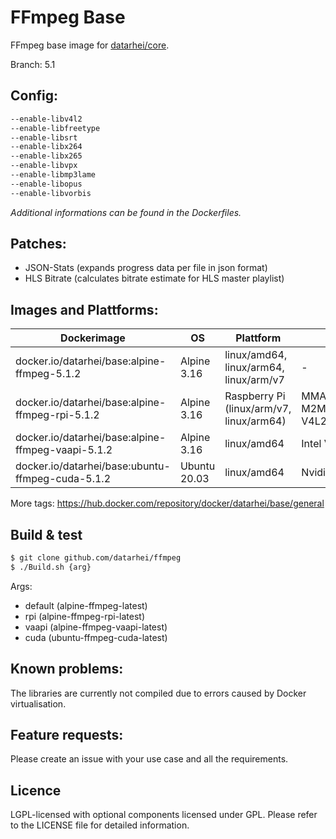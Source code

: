 # FFmpeg Base

FFmpeg base image for [datarhei/core](https://github.com/datarhei/core).

Branch: 5.1

## Config:

```sh
--enable-libv4l2
--enable-libfreetype
--enable-libsrt
--enable-libx264
--enable-libx265
--enable-libvpx
--enable-libmp3lame
--enable-libopus
--enable-libvorbis
```

_Additional informations can be found in the Dockerfiles._

## Patches:

- JSON-Stats (expands progress data per file in json format)
- HLS Bitrate (calculates bitrate estimate for HLS master playlist)

## Images and Plattforms:

| Dockerimage                                        | OS           | Plattform                                | GPU                                         |
| -------------------------------------------------- | ------------ | ---------------------------------------- | ------------------------------------------- |
| docker.io/datarhei/base:alpine-ffmpeg-5.1.2        | Alpine 3.16  | linux/amd64, linux/arm64, linux/arm/v7   | -                                           |
| docker.io/datarhei/base:alpine-ffmpeg-rpi-5.1.2    | Alpine 3.16  | Raspberry Pi (linux/arm/v7, linux/arm64) | MMAL/OMX/V4L2-M2M (32bit), V4L2-M2M (64bit) |
| docker.io/datarhei/base:alpine-ffmpeg-vaapi-5.1.2  | Alpine 3.16  | linux/amd64                              | Intel VAAPI                                 |
| docker.io/datarhei/base:ubuntu-ffmpeg-cuda-5.1.2   | Ubuntu 20.03 | linux/amd64                              | Nvidia Cuda                                 |

More tags: https://hub.docker.com/repository/docker/datarhei/base/general

## Build & test

```sh
$ git clone github.com/datarhei/ffmpeg
$ ./Build.sh {arg} 
```

Args:
 - default (alpine-ffmpeg-latest)
 - rpi (alpine-ffmpeg-rpi-latest)
 - vaapi (alpine-ffmpeg-vaapi-latest)
 - cuda (ubuntu-ffmpeg-cuda-latest)

## Known problems:

The libraries are currently not compiled due to errors caused by Docker virtualisation.

## Feature requests:

Please create an issue with your use case and all the requirements.

## Licence

LGPL-licensed with optional components licensed under GPL. Please refer to the LICENSE file for detailed information.
